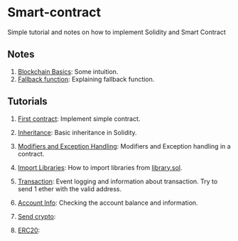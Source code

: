 # Smart-contract

Simple tutorial and notes on how to implement Solidity and Smart Contract

## Notes

1. [Blockchain Basics](http://solidity.readthedocs.io/en/v0.4.24/introduction-to-smart-contracts.html): Some intuition.
2. [Fallback function](../master/fallback.md): Explaining fallback function.

## Tutorials

1. [First contract](../master/firstContract.sol): Implement simple contract.

2. [Inheritance](../master/Inheritance.sol): Basic inheritance in Solidity.

3. [Modifiers and Exception Handling](../master/CustomModifiersErrorHandling.sol): Modifiers and Exception handling in a contract.

4. [Import Libraries](../master/ImportLibraries.sol): How to import libraries from [library.sol](../blob/master/library.sol).

5. [Transaction](../master/transaction.sol): Event logging and information about transaction. Try to send 1 ether with the valid address.

6. [Account Info](../master/accountInfo.sol): Checking the account balance and information.

7. [Send crypto](): 

8. [ERC20]():